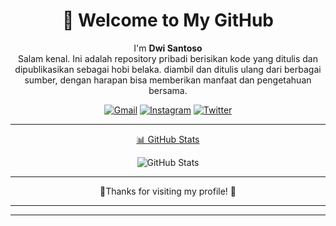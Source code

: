 
<h1 align="center">👋 Welcome to My GitHub </h1>

<p align="center">
  I'm <strong>Dwi Santoso</strong><br> Salam kenal. Ini adalah repository pribadi berisikan kode yang ditulis dan dipublikasikan sebagai hobi belaka. diambil dan ditulis ulang dari berbagai sumber, dengan harapan bisa memberikan manfaat dan pengetahuan bersama.<br/>
</p>

<p align="center">
  <a href="mailto:dwisantosobk@gmail.com"><img src="https://img.shields.io/badge/Gmail-D14836?style=for-the-badge&logo=gmail&logoColor=white" alt="Gmail" /></a>
  <a href="https://instagram.com/dwisantoso_"><img src="https://img.shields.io/badge/Instagram-E4405F?style=for-the-badge&logo=instagram&logoColor=white" alt="Instagram" /></a>
  <a href="https://twitter.com/dwisantosobk"><img src="https://img.shields.io/badge/Twitter-1DA1F2?style=for-the-badge&logo=twitter&logoColor=white" alt="Twitter" /></a>
</p>


---


<p align="center"><u>📊 GitHub Stats</u></p>

<p align="center">
  <img src="https://github-readme-stats.vercel.app/api?username=dwisantosobk&show_icons=true&theme=tokyonight" alt="GitHub Stats" />
</p>

---

<p align="center">🧩Thanks for visiting my profile! 🙌</p>



---


---

